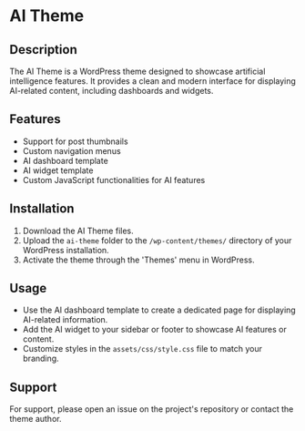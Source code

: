 # AI Theme

## Description
The AI Theme is a WordPress theme designed to showcase artificial intelligence features. It provides a clean and modern interface for displaying AI-related content, including dashboards and widgets.

## Features
- Support for post thumbnails
- Custom navigation menus
- AI dashboard template
- AI widget template
- Custom JavaScript functionalities for AI features

## Installation
1. Download the AI Theme files.
2. Upload the `ai-theme` folder to the `/wp-content/themes/` directory of your WordPress installation.
3. Activate the theme through the 'Themes' menu in WordPress.

## Usage
- Use the AI dashboard template to create a dedicated page for displaying AI-related information.
- Add the AI widget to your sidebar or footer to showcase AI features or content.
- Customize styles in the `assets/css/style.css` file to match your branding.

## Support
For support, please open an issue on the project's repository or contact the theme author.